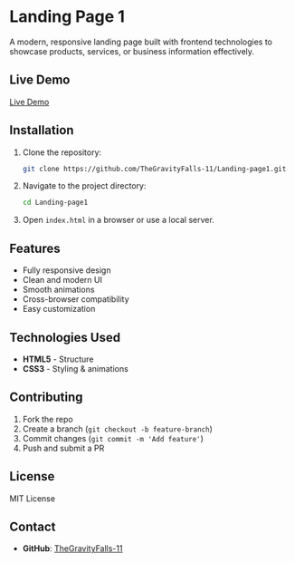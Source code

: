 # Landing Page 1

A modern, responsive landing page built with frontend technologies to showcase products, services, or business information effectively.

## Live Demo
[Live Demo]([https://thegravityfalls-11.github.io/Landing-page1/](https://thegravityfalls-11.github.io/Landing-page1/))

## Installation
1. Clone the repository:
   ```sh
   git clone https://github.com/TheGravityFalls-11/Landing-page1.git
   ```
2. Navigate to the project directory:
   ```sh
   cd Landing-page1
   ```
3. Open `index.html` in a browser or use a local server.

## Features
- Fully responsive design
- Clean and modern UI
- Smooth animations
- Cross-browser compatibility
- Easy customization

## Technologies Used
- **HTML5** - Structure
- **CSS3** - Styling & animations
  

## Contributing
1. Fork the repo
2. Create a branch (`git checkout -b feature-branch`)
3. Commit changes (`git commit -m 'Add feature'`)
4. Push and submit a PR

## License
MIT License

## Contact
- **GitHub**: [TheGravityFalls-11](https://github.com/TheGravityFalls-11)
  

